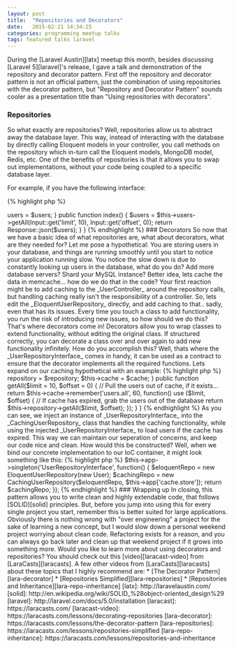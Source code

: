 ```yaml
---
layout: post
title:  "Repositories and Decorators"
date:   2015-02-21 14:34:25
categories: programming meetup talks
tags: featured talks laravel
---
```

During the [Laravel Austin][latx] meetup this month, besides discussing [Laravel 5][laravel]'s release, I gave a talk and demonstration of the repository and decorator pattern. First off the repository and decorator pattern is not an official pattern, just the combination of using repositories with the decorator pattern, but "Repository and Decorator Pattern" sounds cooler as a presentation title than "Using repositories with decorators".

### Repositories

So what exactly are repositories? Well, repositories allow us to abstract away the database layer. This way, instead of interacting with the database by directly calling Eloquent models in your controller, you call methods on the repository which in-turn call the Eloquent models, MongoDB model, Redis, etc. One of the benefits of repositories is that it allows you to swap out implementations, without your code being coupled to a specific database layer.

For example, if you have the following interface:

{% highlight php %}
<?php

interface UserRepositoryInterface {
    public function getAll($limit = 10, $offset = 0);
}
{% endhighlight %}

You could implement this interface in anyway you might need:

{% highlight php %}
<?php

class EloquentUserRepository implements UserRepositoryInterface {
    public function getAll($limit = 10, $offset = 0) {}
}

class MongoUserRepository implements UserRepositoryInterface {
    public function getAll($limit = 10, $offset = 0) {}   
}

class RedisUserRepository implements UserRepositoryInterface {
    public function getAll($limit = 10, $offset = 0) {}
}
{% endhighlight %}

And then in your controller, you could use the repository like so:

{% highlight php %}
<?php

class UserController extends Controller {
    public function __construct(UserRepositoryInterface $user)
    {
        $this->users = $users;
    }

    public function index()
    {
        $users = $this->users->getAll(Input::get('limit', 10), Input::get('offset', 0));

        return Response::json($users);
    }
}
{% endhighlight %}

### Decorators

So now that we have a basic idea of what repositories are, what about decorators, what are they needed for? Let me pose a hypothetical: You are storing users in your database, and things are running smoothly until you start to notice your application running slow. You notice the slow down is due to constantly looking up users in the database, what do you do? Add more database servers? Shard your MySQL instance? Better idea, lets cache the data in memcache... how do we do that in the code?

Your first reaction might be to add caching to the _UserController_ around the repository calls, but handling caching really isn't the responsibility of a controller. So, lets edit the _EloquentUserRepository_ directly, and add caching to that.. sadly, even that has its issues. Every time you touch a class to add functionality, you run the risk of introducing new issues, so how should we do this? That's where decorators come in!

Decorators allow you to wrap classes to extend functionality, without editing the original class. If structured correctly, you can decorate a class over and over again to add new functionality infinitely. How do you accomplish this? Well, thats where the _UserRepositoryInterface_ comes in handy, it can be used as a contract to ensure that the decorator implements all the required functions. Lets expand on our caching hypothetical with an example:

{% highlight php %}
<?php

class CachingUserRepository implements UserRepositoryInterface {
    public function __construct(UserRepositoryInterface $repository, Cache $cache) 
    {
        $this->repository = $repository;
        $this->cache = $cache;
    }

    public function getAll($limit = 10, $offset = 0) 
    {
        // Pull the users out of cache, if it exists...
        return $this->cache->remember('users.all', 60, function() use ($limit, $offset) {
            // If cache has expired, grab the users out of the database
            return $this->repository->getAll($limit, $offset);
        });
    }
}
{% endhighlight %}

As you can see, we inject an instance of _UserRepositoryInterface_ into the _CachingUserRepository_ class that handles the caching functionality, while using the injected _UserRepositoryInterface_ to load users if the cache has expired. This way we can maintain our seperation of concerns, and keep our code nice and clean. How would this be constructed? Well, when we bind our concrete implementation to our IoC container, it might look something like this:

{% highlight php %}

$this->app->singleton('UserRepositoryInterface', function() {
    $eloquentRepo = new EloquentUserRepository(new User);
    $cachingRepo = new CachingUserRepository($eloquentRepo, $this->app['cache.store']);

    return $cachingRepo;
});

{% endhighlight %}

### Wrapping up

In closing, this pattern allows you to write clean and highly extendable code, that follows [SOLID][solid] principles. But, before you jump into using this for every single project you start, remember this is better suited for large applications. Obviously there is nothing wrong with "over engineering" a project for the sake of learning a new concept, but I would slow down a personal weekend project worrying about clean code. Refactoring exists for a reason, and you can always go back later and clean up that weekend project if it grows into something more.

Would you like to learn more about using decorators and repositories? You should check out this [video][laracast-video] from [LaraCasts][laracasts]. A few other videos from [LaraCasts][laracasts] about these topics that I highly recommend are:

* [The Decorator Pattern][lara-decorator]
* [Repositories Simplified][lara-repositories]
* [Repositories and Inheritance][lara-repo-inheritance]

[latx]:                  http://laravelaustin.com/
[solid]:                 http://en.wikipedia.org/wiki/SOLID_%28object-oriented_design%29
[laravel]:               http://laravel.com/docs/5.0/installation
[laracast]:              https://laracasts.com/
[laracast-video]:        https://laracasts.com/lessons/decorating-repositories
[lara-decorator]:        https://laracasts.com/lessons/the-decorator-pattern
[lara-repositories]:     https://laracasts.com/lessons/repositories-simplified
[lara-repo-inheritance]: https://laracasts.com/lessons/repositories-and-inheritance